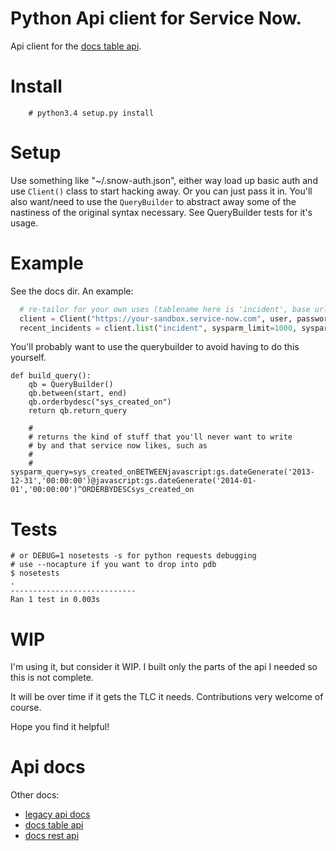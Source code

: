 # Python Api client for Service Now.

Api client for the [docs table api](http://wiki.servicenow.com/index.php?title=Table_API#POST_.2Fapi.2Fnow.2Fv1.2Ftable.2F.28tableName.29&gsc.tab=0).

# Install

```
    # python3.4 setup.py install
```
# Setup

Use something like "~/.snow-auth.json", either way load up basic auth and use `Client()` class
to start hacking away. Or you can just pass it in.
You'll also want/need to use the `QueryBuilder` to abstract away some of
the nastiness of the original syntax necessary. See QueryBuilder tests for it's usage.

# Example

See the docs dir. An example:

```python
  # re-tailor for your own uses (tablename here is 'incident', base url, auth, etc)
  client = Client("https://your-sandbox.service-now.com", user, password)
  recent_incidents = client.list("incident", sysparm_limit=1000, sysparm_query=build_query())
```

You'll probably want to use the querybuilder to avoid having to do this yourself.

```
def build_query():
    qb = QueryBuilder()
    qb.between(start, end)
    qb.orderbydesc("sys_created_on")
    return qb.return_query

    # 
    # returns the kind of stuff that you'll never want to write
    # by and that service now likes, such as
    #
    # sysparm_query=sys_created_onBETWEENjavascript:gs.dateGenerate('2013-12-31','00:00:00')@javascript:gs.dateGenerate('2014-01-01','00:00:00')^ORDERBYDESCsys_created_on
```

# Tests

```
# or DEBUG=1 nosetests -s for python requests debugging
# use --nocapture if you want to drop into pdb
$ nosetests
.
----------------------------
Ran 1 test in 0.003s
```

# WIP

I'm using it, but consider it WIP. I built only the parts of the api I needed so this is not complete.

It will be over time if it gets the TLC it needs. Contributions very welcome of course. 

Hope you find it helpful!

# Api docs

Other docs:

- [legacy api docs](http://wiki.servicenow.com/index.php?title=Legacy:JSON_Web_Service#gsc.tab=0)
- [docs table api](http://wiki.servicenow.com/index.php?title=Table_API#POST_.2Fapi.2Fnow.2Fv1.2Ftable.2F.28tableName.29&gsc.tab=0)
- [docs rest api](http://wiki.servicenow.com/index.php?title=REST_API#Security&gsc.tab=0)
